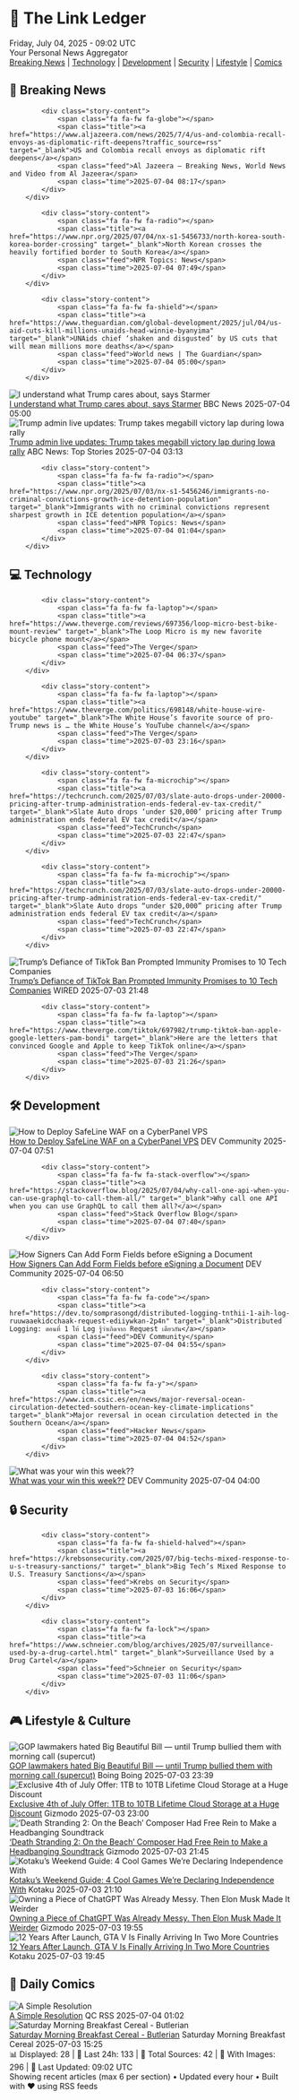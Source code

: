 <!-- Processing 54 RSS feeds at 2025-07-04 09:01:52 UTC -->
<!-- Processing: Garfield -->
<!-- Processing: Cyanide & Happiness -->
<!-- Processing: Girl Genius -->
<!-- Processing: BBC Breaking News -->
<!-- Processing: Al Jazeera Breaking News -->
<!-- Processing: NPR News -->
<!-- Processing: Reuters Top News -->
<!-- Processing: Reuters World News -->
<!-- Processing: ABC News Breaking -->
<!-- Processing: Guardian World News -->
<!-- Processing: WIRED -->
<!-- Processing: Slashdot -->
<!-- Processing: Lobsters Python -->
<!-- Processing: StackOverflow Blog -->
<!-- Processing: Phoronix Linux News -->
<!-- Processing: It's FOSS -->
<!-- Error processing https://itsfoss.com/rss/: The read operation timed out -->
<!-- Processing: OMG! Ubuntu -->
<!-- Processing: DistroWatch -->
<!-- Processing: Linux.com -->
<!-- Processing: Ubuntu Blog -->
<!-- Processing: GitHub Blog -->
<!-- Processing: Gizmodo -->
<!-- Processing: Krebs on Security -->
<!-- Generated 2 new posts out of 23 feeds processed -->
<div class="newspaper-header">
    <h1 class="newspaper-title">📰 The Link Ledger</h1>
    <div class="newspaper-date">Friday, July 04, 2025 - 09:02 UTC</div>
    <div class="newspaper-subtitle">Your Personal News Aggregator</div>
</div>

<div class="newspaper-nav">
    <a href="#breaking">Breaking News</a> |
    <a href="#tech">Technology</a> |
    <a href="#dev">Development</a> |
    <a href="#security">Security</a> |
    <a href="#lifestyle">Lifestyle</a> |
    <a href="#webcomics">Comics</a>
</div>

<div class="news-section breaking-news" id="breaking">
<h2 class="section-header">🚨 Breaking News</h2>
<div class="stories-container">
<div class="story">
            
            <div class="story-content">
                <span class="fa fa-fw fa-globe"></span>
                <span class="title"><a href="https://www.aljazeera.com/news/2025/7/4/us-and-colombia-recall-envoys-as-diplomatic-rift-deepens?traffic_source=rss" target="_blank">US and Colombia recall envoys as diplomatic rift deepens</a></span>
                <span class="feed">Al Jazeera – Breaking News, World News and Video from Al Jazeera</span>
                <span class="time">2025-07-04 08:17</span>
            </div>
        </div>
<div class="story">
            
            <div class="story-content">
                <span class="fa fa-fw fa-radio"></span>
                <span class="title"><a href="https://www.npr.org/2025/07/04/nx-s1-5456733/north-korea-south-korea-border-crossing" target="_blank">North Korean crosses the heavily fortified border to South Korea</a></span>
                <span class="feed">NPR Topics: News</span>
                <span class="time">2025-07-04 07:49</span>
            </div>
        </div>
<div class="story">
            
            <div class="story-content">
                <span class="fa fa-fw fa-shield"></span>
                <span class="title"><a href="https://www.theguardian.com/global-development/2025/jul/04/us-aid-cuts-kill-millions-unaids-head-winnie-byanyima" target="_blank">UNAids chief ‘shaken and disgusted’ by US cuts that will mean millions more deaths</a></span>
                <span class="feed">World news | The Guardian</span>
                <span class="time">2025-07-04 05:00</span>
            </div>
        </div>
<div class="story">
            <img src="https://ichef.bbci.co.uk/ace/standard/240/cpsprodpb/4d9f/live/5beff890-5840-11f0-960d-e9f1088a89fe.jpg" alt="I understand what Trump cares about, says Starmer" class="story-image" loading="lazy" onerror="this.style.display='none'">
            <div class="story-content">
                <span class="fa fa-fw fa-flag"></span>
                <span class="title"><a href="https://www.bbc.com/news/articles/cq8ze23vx4po" target="_blank">I understand what Trump cares about, says Starmer</a></span>
                <span class="feed">BBC News</span>
                <span class="time">2025-07-04 05:00</span>
            </div>
        </div>
<div class="story">
            <img src="https://s.abcnews.com/images/Politics/trump-at-rally_1751596907989_hpMain_4x3t_384.jpg" alt="Trump admin live updates: Trump takes megabill victory lap during Iowa rally" class="story-image" loading="lazy" onerror="this.style.display='none'">
            <div class="story-content">
                <span class="fa fa-fw fa-tv"></span>
                <span class="title"><a href="https://abcnews.go.com/US/live-updates/trump-admin-live-updates-senate-begin-big-beautiful/?id=123330663" target="_blank">Trump admin live updates: Trump takes megabill victory lap during Iowa rally</a></span>
                <span class="feed">ABC News: Top Stories</span>
                <span class="time">2025-07-04 03:13</span>
            </div>
        </div>
<div class="story">
            
            <div class="story-content">
                <span class="fa fa-fw fa-radio"></span>
                <span class="title"><a href="https://www.npr.org/2025/07/03/nx-s1-5456246/immigrants-no-criminal-convictions-growth-ice-detention-population" target="_blank">Immigrants with no criminal convictions represent sharpest growth in ICE detention population</a></span>
                <span class="feed">NPR Topics: News</span>
                <span class="time">2025-07-04 01:04</span>
            </div>
        </div>
</div>
</div>
<div class="news-section tech-news" id="tech">
<h2 class="section-header">💻 Technology</h2>
<div class="stories-container">
<div class="story">
            
            <div class="story-content">
                <span class="fa fa-fw fa-laptop"></span>
                <span class="title"><a href="https://www.theverge.com/reviews/697356/loop-micro-best-bike-mount-review" target="_blank">The Loop Micro is my new favorite bicycle phone mount</a></span>
                <span class="feed">The Verge</span>
                <span class="time">2025-07-04 06:37</span>
            </div>
        </div>
<div class="story">
            
            <div class="story-content">
                <span class="fa fa-fw fa-laptop"></span>
                <span class="title"><a href="https://www.theverge.com/politics/698148/white-house-wire-youtube" target="_blank">The White House’s favorite source of pro-Trump news is … the White House’s YouTube channel</a></span>
                <span class="feed">The Verge</span>
                <span class="time">2025-07-03 23:16</span>
            </div>
        </div>
<div class="story">
            
            <div class="story-content">
                <span class="fa fa-fw fa-microchip"></span>
                <span class="title"><a href="https://techcrunch.com/2025/07/03/slate-auto-drops-under-20000-pricing-after-trump-administration-ends-federal-ev-tax-credit/" target="_blank">Slate Auto drops ‘under $20,000’ pricing after Trump administration ends federal EV tax credit</a></span>
                <span class="feed">TechCrunch</span>
                <span class="time">2025-07-03 22:47</span>
            </div>
        </div>
<div class="story">
            
            <div class="story-content">
                <span class="fa fa-fw fa-microchip"></span>
                <span class="title"><a href="https://techcrunch.com/2025/07/03/slate-auto-drops-under-20000-pricing-after-trump-administration-ends-federal-ev-tax-credit/" target="_blank">Slate Auto drops “under $20,000” pricing after Trump administration ends federal EV tax credit</a></span>
                <span class="feed">TechCrunch</span>
                <span class="time">2025-07-03 22:47</span>
            </div>
        </div>
<div class="story">
            <img src="https://media.wired.com/photos/6866f3a28d6264efbede3761/master/pass/pam-bondi-tiktok-biz-2221351537.jpg" alt="Trump’s Defiance of TikTok Ban Prompted Immunity Promises to 10 Tech Companies" class="story-image" loading="lazy" onerror="this.style.display='none'">
            <div class="story-content">
                <span class="fa fa-fw fa-bolt"></span>
                <span class="title"><a href="https://www.wired.com/story/pam-bondi-trump-tiktok-letters-google-apple-microsoft/" target="_blank">Trump’s Defiance of TikTok Ban Prompted Immunity Promises to 10 Tech Companies</a></span>
                <span class="feed">WIRED</span>
                <span class="time">2025-07-03 21:48</span>
            </div>
        </div>
<div class="story">
            
            <div class="story-content">
                <span class="fa fa-fw fa-laptop"></span>
                <span class="title"><a href="https://www.theverge.com/tiktok/697982/trump-tiktok-ban-apple-google-letters-pam-bondi" target="_blank">Here are the letters that convinced Google and Apple to keep TikTok online</a></span>
                <span class="feed">The Verge</span>
                <span class="time">2025-07-03 21:26</span>
            </div>
        </div>
</div>
</div>
<div class="news-section dev-news" id="dev">
<h2 class="section-header">🛠️ Development</h2>
<div class="stories-container">
<div class="story">
            <img src="https://media2.dev.to/dynamic/image/width=800%2Cheight=%2Cfit=scale-down%2Cgravity=auto%2Cformat=auto/https%3A%2F%2Fdev-to-uploads.s3.amazonaws.com%2Fuploads%2Farticles%2Frjvwk9sunqw54zf0wjjs.png" alt="How to Deploy SafeLine WAF on a CyberPanel VPS" class="story-image" loading="lazy" onerror="this.style.display='none'">
            <div class="story-content">
                <span class="fa fa-fw fa-code"></span>
                <span class="title"><a href="https://dev.to/carrie_luo1/how-to-deploy-safeline-waf-on-a-cyberpanel-vps-ina" target="_blank">How to Deploy SafeLine WAF on a CyberPanel VPS</a></span>
                <span class="feed">DEV Community</span>
                <span class="time">2025-07-04 07:51</span>
            </div>
        </div>
<div class="story">
            
            <div class="story-content">
                <span class="fa fa-fw fa-stack-overflow"></span>
                <span class="title"><a href="https://stackoverflow.blog/2025/07/04/why-call-one-api-when-you-can-use-graphql-to-call-them-all/" target="_blank">Why call one API when you can use GraphQL to call them all?</a></span>
                <span class="feed">Stack Overflow Blog</span>
                <span class="time">2025-07-04 07:40</span>
            </div>
        </div>
<div class="story">
            <img src="https://media2.dev.to/dynamic/image/width=800%2Cheight=%2Cfit=scale-down%2Cgravity=auto%2Cformat=auto/https%3A%2F%2Fwebsite-static.boldsign.com%2F2024%2F02%2F39f4b02d-create-a-document.png" alt="How Signers Can Add Form Fields before eSigning a Document" class="story-image" loading="lazy" onerror="this.style.display='none'">
            <div class="story-content">
                <span class="fa fa-fw fa-code"></span>
                <span class="title"><a href="https://dev.to/boldsign/how-signers-can-add-form-fields-before-esigning-a-document-3c9g" target="_blank">How Signers Can Add Form Fields before eSigning a Document</a></span>
                <span class="feed">DEV Community</span>
                <span class="time">2025-07-04 06:50</span>
            </div>
        </div>
<div class="story">
            
            <div class="story-content">
                <span class="fa fa-fw fa-code"></span>
                <span class="title"><a href="https://dev.to/somprasongd/distributed-logging-tnthii-1-aih-log-ruuwaaekidcchaak-request-ediiywkan-2p4n" target="_blank">Distributed Logging: ตอนที่ 1 ให้ Log รู้ว่าเกิดจาก Request เดียวกัน</a></span>
                <span class="feed">DEV Community</span>
                <span class="time">2025-07-04 04:55</span>
            </div>
        </div>
<div class="story">
            
            <div class="story-content">
                <span class="fa fa-fw fa-y"></span>
                <span class="title"><a href="https://www.icm.csic.es/en/news/major-reversal-ocean-circulation-detected-southern-ocean-key-climate-implications" target="_blank">Major reversal in ocean circulation detected in the Southern Ocean</a></span>
                <span class="feed">Hacker News</span>
                <span class="time">2025-07-04 04:52</span>
            </div>
        </div>
<div class="story">
            <img src="https://media2.dev.to/dynamic/image/width=800%2Cheight=%2Cfit=scale-down%2Cgravity=auto%2Cformat=auto/https%3A%2F%2Fdev-to-uploads.s3.amazonaws.com%2Fuploads%2Farticles%2Fq92be5k7kiqqqth4j3j6.gif" alt="What was your win this week??" class="story-image" loading="lazy" onerror="this.style.display='none'">
            <div class="story-content">
                <span class="fa fa-fw fa-code"></span>
                <span class="title"><a href="https://dev.to/devteam/what-was-your-win-this-week-n84" target="_blank">What was your win this week??</a></span>
                <span class="feed">DEV Community</span>
                <span class="time">2025-07-04 04:00</span>
            </div>
        </div>
</div>
</div>
<div class="news-section security-news" id="security">
<h2 class="section-header">🔒 Security</h2>
<div class="stories-container">
<div class="story">
            
            <div class="story-content">
                <span class="fa fa-fw fa-shield-halved"></span>
                <span class="title"><a href="https://krebsonsecurity.com/2025/07/big-techs-mixed-response-to-u-s-treasury-sanctions/" target="_blank">Big Tech’s Mixed Response to U.S. Treasury Sanctions</a></span>
                <span class="feed">Krebs on Security</span>
                <span class="time">2025-07-03 16:06</span>
            </div>
        </div>
<div class="story">
            
            <div class="story-content">
                <span class="fa fa-fw fa-lock"></span>
                <span class="title"><a href="https://www.schneier.com/blog/archives/2025/07/surveillance-used-by-a-drug-cartel.html" target="_blank">Surveillance Used by a Drug Cartel</a></span>
                <span class="feed">Schneier on Security</span>
                <span class="time">2025-07-03 11:06</span>
            </div>
        </div>
</div>
</div>
<div class="news-section lifestyle-news" id="lifestyle">
<h2 class="section-header">🎮 Lifestyle & Culture</h2>
<div class="stories-container">
<div class="story">
            <img src="https://i0.wp.com/boingboing.net/wp-content/uploads/2024/02/Emperor-Trump-1.webp?fit=1500%2C1000&amp;quality=55&amp;ssl=1" alt="GOP lawmakers hated Big Beautiful Bill — until Trump bullied them with morning call (supercut)" class="story-image" loading="lazy" onerror="this.style.display='none'">
            <div class="story-content">
                <span class="fa fa-fw fa-arrow-right"></span>
                <span class="title"><a href="https://boingboing.net/2025/07/03/gop-lawmakers-hated-big-beautiful-bill-until-trump-bullied-them-with-morning-call-supercut.html" target="_blank">GOP lawmakers hated Big Beautiful Bill — until Trump bullied them with morning call (supercut)</a></span>
                <span class="feed">Boing Boing</span>
                <span class="time">2025-07-03 23:39</span>
            </div>
        </div>
<div class="story">
            <img src="https://gizmodo.com/app/uploads/2025/07/pCloud-Storage-Encryption-Sale.jpg" alt="Exclusive 4th of July Offer: 1TB to 10TB Lifetime Cloud Storage at a Huge Discount" class="story-image" loading="lazy" onerror="this.style.display='none'">
            <div class="story-content">
                <span class="fa fa-fw fa-computer"></span>
                <span class="title"><a href="https://gizmodo.com/exclusive-4th-of-july-offer-1tb-to-10tb-lifetime-cloud-storage-at-a-huge-discount-2000622831" target="_blank">Exclusive 4th of July Offer: 1TB to 10TB Lifetime Cloud Storage at a Huge Discount</a></span>
                <span class="feed">Gizmodo</span>
                <span class="time">2025-07-03 23:00</span>
            </div>
        </div>
<div class="story">
            <img src="https://gizmodo.com/app/uploads/2025/07/Ludvig-Forssell-Death-Stranding-2-On-The-Beach-InterviewWORDPRESS.jpg" alt="‘Death Stranding 2: On the Beach’ Composer Had Free Rein to Make a Headbanging Soundtrack" class="story-image" loading="lazy" onerror="this.style.display='none'">
            <div class="story-content">
                <span class="fa fa-fw fa-computer"></span>
                <span class="title"><a href="https://gizmodo.com/death-stranding-2-on-the-beach-composer-had-free-rein-to-make-a-headbanging-soundtrack-2000623819" target="_blank">‘Death Stranding 2: On the Beach’ Composer Had Free Rein to Make a Headbanging Soundtrack</a></span>
                <span class="feed">Gizmodo</span>
                <span class="time">2025-07-03 21:45</span>
            </div>
        </div>
<div class="story">
            <img src="https://i.kinja-img.com/image/upload/c_fit,q_80,w_636/fb2843360fe55474530ebe1e63d0856f.jpg" alt="Kotaku’s Weekend Guide: 4 Cool Games We’re Declaring Independence With" class="story-image" loading="lazy" onerror="this.style.display='none'">
            <div class="story-content">
                <span class="fa fa-fw fa-gamepad"></span>
                <span class="title"><a href="https://kotaku.com/kotaku-games-to-play-death-stranding-anthem-hitman-1851785639" target="_blank">Kotaku’s Weekend Guide: 4 Cool Games We’re Declaring Independence With</a></span>
                <span class="feed">Kotaku</span>
                <span class="time">2025-07-03 21:10</span>
            </div>
        </div>
<div class="story">
            <img src="https://gizmodo.com/app/uploads/2024/11/openai-rawstory-copyright.jpg" alt="Owning a Piece of ChatGPT Was Already Messy. Then Elon Musk Made It Weirder" class="story-image" loading="lazy" onerror="this.style.display='none'">
            <div class="story-content">
                <span class="fa fa-fw fa-computer"></span>
                <span class="title"><a href="https://gizmodo.com/owning-a-piece-of-chatgpt-was-already-messy-then-elon-musk-made-it-weirder-2000623955" target="_blank">Owning a Piece of ChatGPT Was Already Messy. Then Elon Musk Made It Weirder</a></span>
                <span class="feed">Gizmodo</span>
                <span class="time">2025-07-03 19:55</span>
            </div>
        </div>
<div class="story">
            <img src="https://i.kinja-img.com/image/upload/c_fit,q_80,w_636/22fab34109b1ea2fe14298ebcf417b53.jpg" alt="12 Years After Launch, GTA V Is Finally Arriving In Two More Countries" class="story-image" loading="lazy" onerror="this.style.display='none'">
            <div class="story-content">
                <span class="fa fa-fw fa-gamepad"></span>
                <span class="title"><a href="https://kotaku.com/gta-v-officially-launching-in-saudi-arabia-12-years-aft-1851785628" target="_blank">12 Years After Launch, GTA V Is Finally Arriving In Two More Countries</a></span>
                <span class="feed">Kotaku</span>
                <span class="time">2025-07-03 19:45</span>
            </div>
        </div>
</div>
</div>
<div class="news-section webcomics-section" id="webcomics">
<h2 class="section-header">🎨 Daily Comics</h2>
<div class="stories-container">
<div class="story">
            <img src="http://www.questionablecontent.net/comics/5606.png" alt="A Simple Resolution" class="story-image" loading="lazy" onerror="this.style.display='none'">
            <div class="story-content">
                <span class="fa fa-fw fa-music"></span>
                <span class="title"><a href="http://questionablecontent.net/view.php?comic=5606" target="_blank">A Simple Resolution</a></span>
                <span class="feed">QC RSS</span>
                <span class="time">2025-07-04 01:02</span>
            </div>
        </div>
<div class="story">
            <img src="https://www.smbc-comics.com/comics/1750828267-20250703.png" alt="Saturday Morning Breakfast Cereal - Butlerian" class="story-image" loading="lazy" onerror="this.style.display='none'">
            <div class="story-content">
                <span class="fa fa-fw fa-smile"></span>
                <span class="title"><a href="https://www.smbc-comics.com/comic/butlerian" target="_blank">Saturday Morning Breakfast Cereal - Butlerian</a></span>
                <span class="feed">Saturday Morning Breakfast Cereal</span>
                <span class="time">2025-07-03 15:25</span>
            </div>
        </div>
</div>
</div>

<div class="newspaper-footer">
    <div class="stats">
        📊 Displayed: 28 | 📅 Last 24h: 133 | 📡 Total Sources: 42 | 📸 With Images: 296 |
        🔄 Last Updated: 09:02 UTC
    </div>
    <div class="footer-note">
        Showing recent articles (max 6 per section) • Updated every hour • Built with ❤️ using RSS feeds
    </div>
</div>
